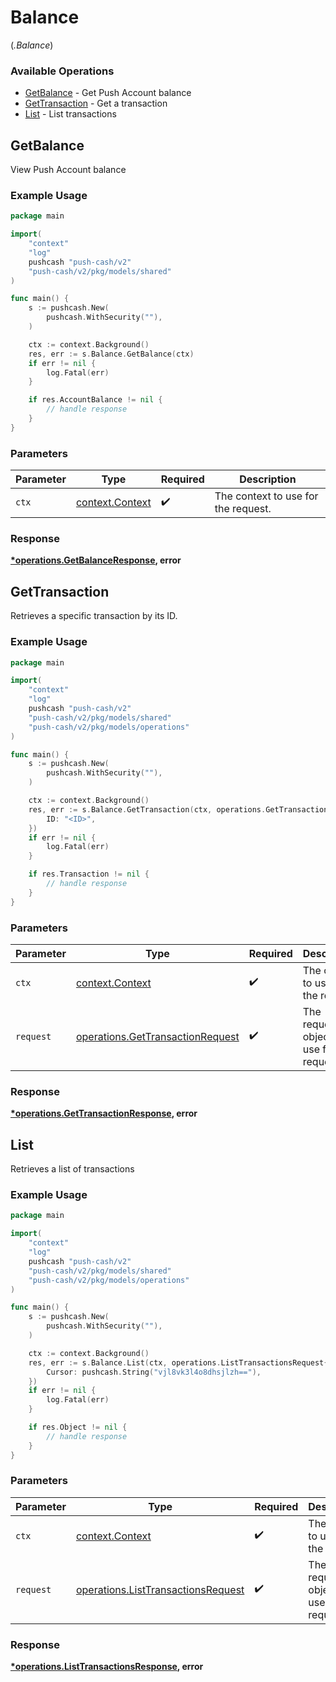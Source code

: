 # Balance
(*.Balance*)

### Available Operations

* [GetBalance](#getbalance) - Get Push Account balance
* [GetTransaction](#gettransaction) - Get a transaction
* [List](#list) - List transactions

## GetBalance

View Push Account balance

### Example Usage

```go
package main

import(
	"context"
	"log"
	pushcash "push-cash/v2"
	"push-cash/v2/pkg/models/shared"
)

func main() {
    s := pushcash.New(
        pushcash.WithSecurity(""),
    )

    ctx := context.Background()
    res, err := s.Balance.GetBalance(ctx)
    if err != nil {
        log.Fatal(err)
    }

    if res.AccountBalance != nil {
        // handle response
    }
}
```

### Parameters

| Parameter                                             | Type                                                  | Required                                              | Description                                           |
| ----------------------------------------------------- | ----------------------------------------------------- | ----------------------------------------------------- | ----------------------------------------------------- |
| `ctx`                                                 | [context.Context](https://pkg.go.dev/context#Context) | :heavy_check_mark:                                    | The context to use for the request.                   |


### Response

**[*operations.GetBalanceResponse](../../models/operations/getbalanceresponse.md), error**


## GetTransaction

Retrieves a specific transaction by its ID.

### Example Usage

```go
package main

import(
	"context"
	"log"
	pushcash "push-cash/v2"
	"push-cash/v2/pkg/models/shared"
	"push-cash/v2/pkg/models/operations"
)

func main() {
    s := pushcash.New(
        pushcash.WithSecurity(""),
    )

    ctx := context.Background()
    res, err := s.Balance.GetTransaction(ctx, operations.GetTransactionRequest{
        ID: "<ID>",
    })
    if err != nil {
        log.Fatal(err)
    }

    if res.Transaction != nil {
        // handle response
    }
}
```

### Parameters

| Parameter                                                                            | Type                                                                                 | Required                                                                             | Description                                                                          |
| ------------------------------------------------------------------------------------ | ------------------------------------------------------------------------------------ | ------------------------------------------------------------------------------------ | ------------------------------------------------------------------------------------ |
| `ctx`                                                                                | [context.Context](https://pkg.go.dev/context#Context)                                | :heavy_check_mark:                                                                   | The context to use for the request.                                                  |
| `request`                                                                            | [operations.GetTransactionRequest](../../models/operations/gettransactionrequest.md) | :heavy_check_mark:                                                                   | The request object to use for the request.                                           |


### Response

**[*operations.GetTransactionResponse](../../models/operations/gettransactionresponse.md), error**


## List

Retrieves a list of transactions

### Example Usage

```go
package main

import(
	"context"
	"log"
	pushcash "push-cash/v2"
	"push-cash/v2/pkg/models/shared"
	"push-cash/v2/pkg/models/operations"
)

func main() {
    s := pushcash.New(
        pushcash.WithSecurity(""),
    )

    ctx := context.Background()
    res, err := s.Balance.List(ctx, operations.ListTransactionsRequest{
        Cursor: pushcash.String("vjl8vk3l4o8dhsjlzh=="),
    })
    if err != nil {
        log.Fatal(err)
    }

    if res.Object != nil {
        // handle response
    }
}
```

### Parameters

| Parameter                                                                                | Type                                                                                     | Required                                                                                 | Description                                                                              |
| ---------------------------------------------------------------------------------------- | ---------------------------------------------------------------------------------------- | ---------------------------------------------------------------------------------------- | ---------------------------------------------------------------------------------------- |
| `ctx`                                                                                    | [context.Context](https://pkg.go.dev/context#Context)                                    | :heavy_check_mark:                                                                       | The context to use for the request.                                                      |
| `request`                                                                                | [operations.ListTransactionsRequest](../../models/operations/listtransactionsrequest.md) | :heavy_check_mark:                                                                       | The request object to use for the request.                                               |


### Response

**[*operations.ListTransactionsResponse](../../models/operations/listtransactionsresponse.md), error**

